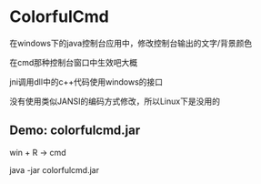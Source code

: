 # ColorfulCmd
在windows下的java控制台应用中，修改控制台输出的文字/背景颜色

在cmd那种控制台窗口中生效吧大概

jni调用dll中的c++代码使用windows的接口

没有使用类似JANSI的编码方式修改，所以Linux下是没用的

## Demo: colorfulcmd.jar
win + R -> cmd

java -jar colorfulcmd.jar
